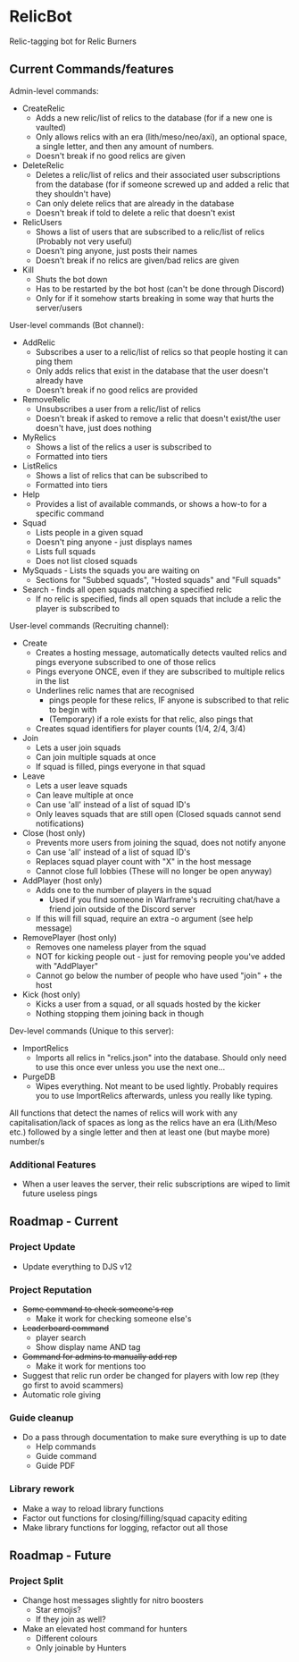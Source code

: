 # RelicBot
Relic-tagging bot for Relic Burners

## Current Commands/features
Admin-level commands:
* CreateRelic
    * Adds a new relic/list of relics to the database (for if a new one is vaulted)
    * Only allows relics with an era (lith/meso/neo/axi), an optional space, a single letter, and then any amount of numbers. 
    * Doesn't break if no good relics are given
* DeleteRelic
    * Deletes a relic/list of relics and their associated user subscriptions from the database (for if someone screwed up and added a relic that they shouldn't have)
    * Can only delete relics that are already in the database
    * Doesn't break if told to delete a relic that doesn't exist
* RelicUsers
    * Shows a list of users that are subscribed to a relic/list of relics (Probably not very useful)
    * Doesn't ping anyone, just posts their names
    * Doesn't break if no relics are given/bad relics are given
* Kill
    * Shuts the bot down
    * Has to be restarted by the bot host (can't be done through Discord)
    * Only for if it somehow starts breaking in some way that hurts the server/users

User-level commands (Bot channel):
* AddRelic
    * Subscribes a user to a relic/list of relics so that people hosting it can ping them
    * Only adds relics that exist in the database that the user doesn't already have
    * Doesn't break if no good relics are provided
* RemoveRelic
    * Unsubscribes a user from a relic/list of relics
    * Doesn't break if asked to remove a relic that doesn't exist/the user doesn't have, just does nothing
* MyRelics
    * Shows a list of the relics a user is subscribed to
    * Formatted into tiers
* ListRelics
    * Shows a list of relics that can be subscribed to
    * Formatted into tiers
* Help
    * Provides a list of available commands, or shows a how-to for a specific command
* Squad
    * Lists people in a given squad
    * Doesn't ping anyone - just displays names
    * Lists full squads
    * Does not list closed squads
* MySquads - Lists the squads you are waiting on
    * Sections for "Subbed squads", "Hosted squads" and "Full squads" 
* Search - finds all open squads matching a specified relic
    * If no relic is specified, finds all open squads that include a relic the player is subscribed to

User-level commands (Recruiting channel):
* Create
    * Creates a hosting message, automatically detects vaulted relics and pings everyone subscribed to one of those relics
    * Pings everyone ONCE, even if they are subscribed to multiple relics in the list
    * Underlines relic names that are recognised
        * pings people for these relics, IF anyone is subscribed to that relic to begin with
        * (Temporary) if a role exists for that relic, also pings that
    * Creates squad identifiers for player counts (1/4, 2/4, 3/4)
* Join
    * Lets a user join squads
    * Can join multiple squads at once
    * If squad is filled, pings everyone in that squad
* Leave
    * Lets a user leave squads
    * Can leave multiple at once
    * Can use 'all' instead of a list of squad ID's
    * Only leaves squads that are still open (Closed squads cannot send notifications)
* Close (host only) 
    * Prevents more users from joining the squad, does not notify anyone
    * Can use 'all' instead of a list of squad ID's
    * Replaces squad player count with "X" in the host message
    * Cannot close full lobbies (These will no longer be open anyway)
* AddPlayer (host only)
    * Adds one to the number of players in the squad
        * Used if you find someone in Warframe's recruiting chat/have a friend join outside of the Discord server
    * If this will fill squad, require an extra -o argument (see help message)
* RemovePlayer (host only)
    * Removes one nameless player from the squad
    * NOT for kicking people out - just for removing people you've added with "AddPlayer"
    * Cannot go below the number of people who have used "join" + the host
* Kick (host only)
    * Kicks a user from a squad, or all squads hosted by the kicker
    * Nothing stopping them joining back in though

Dev-level commands (Unique to this server):
* ImportRelics
    * Imports all relics in "relics.json" into the database. Should only need to use this once ever unless you use the next one...
* PurgeDB
    * Wipes everything. Not meant to be used lightly. Probably requires you to use ImportRelics afterwards, unless you really like typing. 


All functions that detect the names of relics will work with any capitalisation/lack of spaces 
as long as the relics have an era (Lith/Meso etc.) followed by a single letter and then at least one (but maybe more) number/s

### Additional Features
* When a user leaves the server, their relic subscriptions are wiped to limit future useless pings

## Roadmap - Current
### Project Update
* Update everything to DJS v12

### Project Reputation
* ~~Some command to check someone's rep~~
    * Make it work for checking someone else's
* ~~Leaderboard command~~
    * player search
    * Show display name AND tag
* ~~Command for admins to manually add rep~~
    * Make it work for mentions too
* Suggest that relic run order be changed for players with low rep (they go first to avoid scammers)
* Automatic role giving

### Guide cleanup
* Do a pass through documentation to make sure everything is up to date
    * Help commands
    * Guide command
    * Guide PDF

### Library rework
* Make a way to reload library functions
* Factor out functions for closing/filling/squad capacity editing
* Make library functions for logging, refactor out all those

## Roadmap - Future
### Project Split
* Change host messages slightly for nitro boosters
    * Star emojis?
    * If they join as well? 
* Make an elevated host command for hunters
    * Different colours
    * Only joinable by Hunters